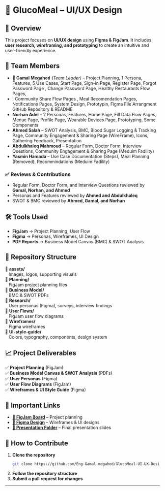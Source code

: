 # 🎨 GlucoMeal – UI/UX Design  

## 📌 Overview  
This project focuses on **UI/UX design** using **Figma & FigJam**. It includes **user research, wireframing, and prototyping** to create an intuitive and user-friendly experience.  

## 👥 Team Members  
- **👑 Gamal Megahed** *(Team Leader)* – Project Planning, 1 Persona, Features, 5 Use Cases, Start Page, Sign-in Page, Register Page, Forgot Password Page , Change Password Page, Healthy Restaurants Flow Pages,
-  , Community Share Flow Pages , Meal Recomendation Pages, Notifications Pages, System Design, Prototypin, Figma File Arrangment GitHub Repository & README  
- **Norhan Adel** – 2 Personas, Features, Home Page, Fill Data Flow Pages, Menue Page, Profile Page, Wearable Devices Page, Prototyping, Some Components  
- **Ahmed Salah** – SWOT Analysis, BMC, Blood Sugar Logging & Tracking Page, Community Engagement & Sharing Page (WireFrame), Icons, Gathering Feedback, Presentation
- **Abdulkhaleq Mahmoud** – Regular Form, Doctor Form, Interview Questions, Community Engagement & Sharing Page (Meduim Fadility)
- **Yasmin Hamada** – Use Case Documentation (Steps), Meal Planning (Removed), Recommindations (Meduim Fadility)  

### ✅ **Reviews & Contributions**  
- Regular Form, Doctor Form, and Interview Questions reviewed by **Gamal, Norhan, and Ahmed**  
- Personas and Features reviewed by **Ahmed and Abdulkhaleq**  
- SWOT & BMC reviewed by **Ahmed, Gamal, and Norhan**  

## 🛠 Tools Used  
- **FigJam** → Project Planning, User Flow  
- **Figma** → Personas, Wireframes, UI Design  
- **PDF Reports** → Business Model Canvas (BMC) & SWOT Analysis  

## 📂 Repository Structure  
📂 **assets/**  
&nbsp;&nbsp;&nbsp;Images, logos, supporting visuals  
📂 **Planning/**  
&nbsp;&nbsp;&nbsp;FigJam project planning files  
📂 **Business Model/**  
&nbsp;&nbsp;&nbsp;BMC & SWOT PDFs  
📂 **Research/**  
&nbsp;&nbsp;&nbsp;User personas (Figma), surveys, interview findings  
📂 **User Flows/**  
&nbsp;&nbsp;&nbsp;FigJam user flow diagrams  
📂 **Wireframes/**  
&nbsp;&nbsp;&nbsp;Figma wireframes  
📂 **UI-style-guide/**  
&nbsp;&nbsp;&nbsp;Colors, typography, components, design system  

## 📈 Project Deliverables  
✅ **Project Planning** (FigJam)  
✅ **Business Model Canvas & SWOT Analysis** (PDFs)  
✅ **User Personas** (Figma)  
✅ **User Flow Diagrams** (FigJam)  
✅ **Wireframes & UI Style Guide** (Figma)  

## 🔗 Important Links  
- **[📌 FigJam Board](https://www.figma.com/board/BiEmmS1jpL2MwG8nOiQls7/ALpha-Team?node-id=50-446&t=2vOoAVoOQWtK9AMn-1)** – Project planning  
- **[📌 Figma Design](https://www.figma.com/design/wW2F0qsawHy9YQIwsPF0sA/ALhpa_Project?node-id=0-1&t=ICAbvsjPUT2axN4o-1)** – Wireframes & UI designs  
- **[📌 Presentation Folder](https://drive.google.com/drive/folders/131zP-AICtj63Oz4jDsElFB52dd2hlTmj)** – Final presentation slides  

## 🤝 How to Contribute  
1. **Clone the repository**  
   ```sh
   git clone https://github.com/Eng-Gamal-megahed/GlucoMeal-UI-UX-Design.git
   ```  
2. **Follow the repository structure**  
3. **Submit a pull request for changes**  

---
